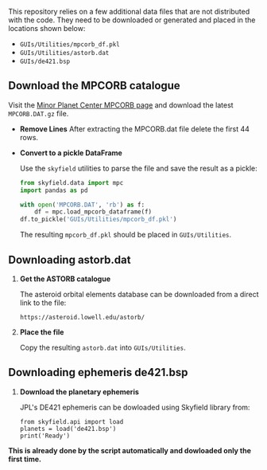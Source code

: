 This repository relies on a few additional data files that are not distributed
with the code.  They need to be downloaded or generated and placed in the
locations shown below:
- `GUIs/Utilities/mpcorb_df.pkl`
- `GUIs/Utilities/astorb.dat`
- `GUIs/de421.bsp`

## Download the MPCORB catalogue

   Visit the [Minor Planet Center MPCORB page](https://minorplanetcenter.net/iau/MPCORB.html) and download the latest `MPCORB.DAT.gz` file. 

- **Remove Lines**
  After extracting the MPCORB.dat file delete the first 44 rows.
  
- **Convert to a pickle DataFrame**
   
   Use the `skyfield` utilities to parse the file and save the result as a pickle:

   ```python
   from skyfield.data import mpc
   import pandas as pd
   
   with open('MPCORB.DAT', 'rb') as f:
       df = mpc.load_mpcorb_dataframe(f)
   df.to_pickle('GUIs/Utilities/mpcorb_df.pkl')
   ```

   The resulting `mpcorb_df.pkl` should be placed in `GUIs/Utilities`.

## Downloading astorb.dat

1. **Get the ASTORB catalogue**

   The asteroid orbital elements database can be downloaded from a direct link to the file:

   ```
   https://asteroid.lowell.edu/astorb/
   ```

2. **Place the file**

   Copy the resulting `astorb.dat` into `GUIs/Utilities`.
## Downloading ephemeris de421.bsp

1. **Download the planetary ephemeris**

   JPL's DE421 ephemeris can be dowloaded using Skyfield library from:

   ```
   from skyfield.api import load
   planets = load('de421.bsp')
   print('Ready')
    ```
**This is already done by the script automatically and dowloaded only the first time.**


